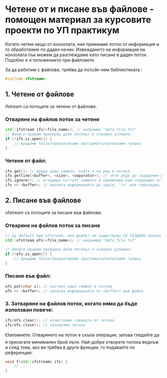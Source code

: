 # Четене от и писане във файлове - помощен материал за курсовите проекти по УП практикум

Когато четем нещо от конзолата, ние приемаме поток от информация и го обработваме по даден начин. 
Извеждането на информация на конзолата пък можем да разглеждаме като писане в даден поток.
Подобно е и положението при файловете.

За да работим с файлове, трябва да include-нем библиотеката <fstream>:
```c++
#include <fstream>
```

## 1. Четене от файлове

ifstream са потоците за четене от файлове.

### Отваряне на файлов поток за четене
```c++
std::ifstream ifs(<file_name>); // например "data_file.txt"
// Винаги правим проверка дали потокът е отворен успешно:
if (!ifs.is_open()) {
    // връщаме false/прекратяваме програмата/изписваме грешка
}
```

### Четене от файл:
```c++
ifs.get(); // връща един символ, който е на ред в потока
ifs.getline(<buffer>, <size>, <separator>); // чете реда до зададения разделител и поставя прочетената информация в подадения буфер (по default сепаратора е '\n')
ifs.ignore(); // игнорира current символа и преминава към следващия от потока
ifs >> <buffer>; // прочита информацията до space, '\n' или табулация, и я поставя в дадения буфер 
```

## 2. Писане във файлове

ofstream са потоците за писане във файлове.

### Отваряне на файлов поток за писане
```c++
// by default при ofstream, ако файлът не съществува СЕ СЪЗДАВА празен такъв
std::ofstream ofs(<file_name>); // например "data_file.txt"

// Винаги правим проверка дали потокът е отворен успешно:
if (!ofs.is_open()) {
    // връщаме false/прекратяваме програмата/изписваме грешка
}
```

### Писане във файл:
```c++
ofs.put(char s); // поставя един символ в потока
ofs << <buffer>; // записва информацията от <buffer> във файла 
```

### 3. Затваряне на файлов поток, когато няма да бъде използван повече:
```c++
ifs/ofs.clear(); // изчистваме грешките от потока
ifs/ofs.close(); // затваряме потока
```

:exclamation:Запомнете: Отварянето на поток е скъпа операция, затова гледайте да я прилагате минимален брой пъти. Най-добре отворете потока веднъж и след това, ако ви трябва в други функции, го подавайте по референция:
```c++
void f(std::ifstream& ifs) {
    // ...
}
```
